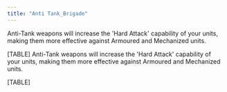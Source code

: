 ```yaml
---
title: "Anti Tank_Brigade"
---
```


Anti-Tank weapons will increase the 'Hard Attack' capability of your
units, making them more effective against Armoured and Mechanized units.

[TABLE]
Anti-Tank weapons will increase the 'Hard Attack' capability of your
units, making them more effective against Armoured and Mechanized units.

[TABLE]
